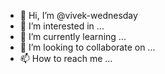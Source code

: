 - 👋 Hi, I’m @vivek-wednesday
- 👀 I’m interested in ...
- 🌱 I’m currently learning ...
- 💞️ I’m looking to collaborate on ...
- 📫 How to reach me ...

<!---
vivek-wednesday/vivek-wednesday is a ✨ special ✨ repository because its `README.md` (this file) appears on your GitHub profile.
You can click the Preview link to take a look at your changes.
--->
